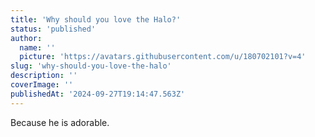 ```yaml
---
title: 'Why should you love the Halo?'
status: 'published'
author:
  name: ''
  picture: 'https://avatars.githubusercontent.com/u/180702101?v=4'
slug: 'why-should-you-love-the-halo'
description: ''
coverImage: ''
publishedAt: '2024-09-27T19:14:47.563Z'
---
```


Because he is adorable.